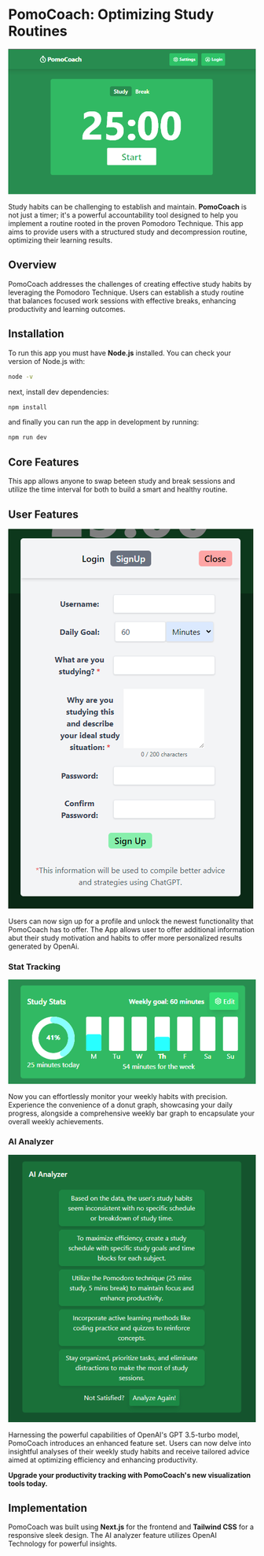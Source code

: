 # PomoCoach: Optimizing Study Routines

![Alt text](./public/PomoCoach.PNG)

Study habits can be challenging to establish and maintain. **PomoCoach** is not just a timer; it's a powerful accountability tool designed to help you implement a routine rooted in the proven Pomodoro Technique. This app aims to provide users with a structured study and decompression routine, optimizing their learning results.

## Overview
PomoCoach addresses the challenges of creating effective study habits by leveraging the Pomodoro Technique. Users can establish a study routine that balances focused work sessions with effective breaks, enhancing productivity and learning outcomes.

## Installation
To run this app you must have **Node.js** installed. You can check your version of Node.js with:
```bash
node -v
```
next, install dev dependencies:
```bash
npm install
```
and finally you can run the app in development by running:
```bash
npm run dev
```

## Core Features
This app allows anyone to swap beteen study and break sessions and utilize the time interval for both to build a smart and healthy routine.

## User Features

![Alt text](./public/signup.PNG)


Users can now sign up for a profile and unlock the newest functionality that PomoCoach has to offer. The App allows user to offer additional information abut their study motivation and habits to offer more personalized results generated by OpenAi.

### Stat Tracking

![Alt text](./public/Stats.PNG)


Now you can effortlessly monitor your weekly habits with precision. Experience the convenience of a donut graph, showcasing your daily progress, alongside a comprehensive weekly bar graph to encapsulate your overall weekly achievements.

### AI Analyzer

![Alt text](./public/Ai.PNG)


Harnessing the powerful capabilities of OpenAI's GPT 3.5-turbo model, PomoCoach introduces an enhanced feature set. Users can now delve into insightful analyses of their weekly study habits and receive tailored advice aimed at optimizing efficiency and enhancing productivity.


**Upgrade your productivity tracking with PomoCoach's new visualization tools today.**

## Implementation
PomoCoach was built using **Next.js** for the frontend and **Tailwind CSS** for a responsive sleek design. The AI analyzer feature utilizes OpenAI Technology for powerful insights.